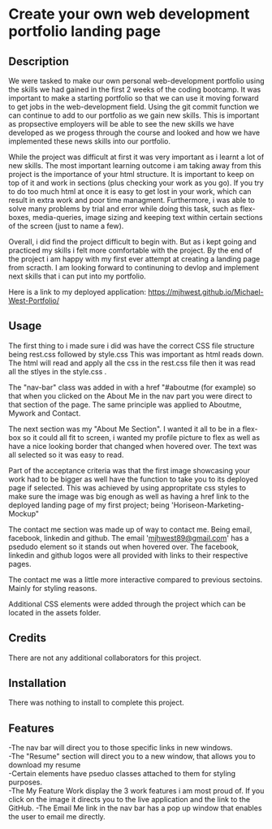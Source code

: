

# Create your own web development portfolio landing page


## Description
We were tasked to make our own personal web-development portfolio using the skills we had gained in the first 2 weeks of the coding bootcamp.
It was important to make a starting portfolio so that we can use it moving forward to get jobs in the web-development field. Using the git commit function we can continue to add to our portfolio as we gain new skills. This is important as propsective employers will be able to see 
the new skills we have developed as we progess through the course and looked and how we have implemented these news skills into our portfolio.

While the project was difficult at first it was very important as i learnt a lot of new skills. The most important learning outcome i am taking away from this project is the importance of your html structure. It is important to keep on top of it and work in sections (plus  checking your work as you go). If you try to do too much html at once it is easy to get lost in your work, which can result in extra work and poor time managment. 
Furthermore, i was able to solve many problems by trial and error while doing this task, such as flex-boxes, media-queries, image sizing and keeping text within certain sections of the screen (just to name a few).

Overall, i did find the project difficult to begin with. But as i kept going and practiced my skills i felt more comfortable with the project. By the end of the project i am happy with my first ever attempt at creating a landing page from scracth. I  am looking forward to continuning to devlop and implement next skills that i can put into my portfolio.  

Here is a link to my deployed application:
https://mjhwest.github.io/Michael-West-Portfolio/


## Usage

The first thing to i made sure i did was have the correct CSS file structure being rest.css followed by style.css 
This was important as html reads down. The html will read and apply all the css in the rest.css file then it was read all the stlyes in the style.css . 


The "nav-bar" class was added in with a href "#aboutme (for example) so that when you clicked on the About Me in the nav part you were direct to that section of the page. The same principle was applied to Aboutme, Mywork and Contact. 


The next section was my "About Me Section". I wanted it all to be in a flex-box so it could all fit to screen, i wanted my profile picture to flex as well as have a nice looking border that changed when hovered over. The text was all selected so it was easy to read. 


Part of the acceptance criteria was that the first image showcasing your work had to be bigger as well have the function to take you to its deployed page if selected. This was achieved by using appropritate css styles to make sure the image was big enough as well as having a href link to the deployed landing page of my first project; being 'Horiseon-Marketing-Mockup"


The contact me section was made up of way to contact me. Being email, facebook, linkedin and github. The email 'mjhwest89@gmail.com'
has a psedudo element so it stands out when hovered over. The facebook, linkedin and github logos were all provided with links to their respective pages. 


The contact me was a little  more interactive compared to previous sectoins. Mainly for styling reasons.  


Additional CSS elements were added through the project which can be located in the assets folder. 


## Credits
There are not any additional collaborators for this project. 


## Installation
There was nothing to install to complete this project. 


## Features
-The nav bar will direct you to those specific links in new windows. <br>
-The "Resume" section will direct you to a new window, that allows you to download my resume <br>
-Certain elements have pseduo classes attached to them for styling purposes. <br>
-The My Feature Work display the 3 work features i am most proud of. If you click on the image it directs you to the live application and the link to the GitHub. 
-The Email Me link in the nav bar has a pop up window that enables the user to email me directly. 

